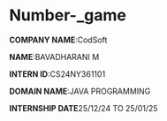 # Number-_game

**COMPANY NAME**:CodSoft

**NAME**:BAVADHARANI M

**INTERN ID**:CS24NY361101

**DOMAIN NAME**:JAVA PROGRAMMING

**INTERNSHIP DATE**25/12/24 TO 25/01/25

